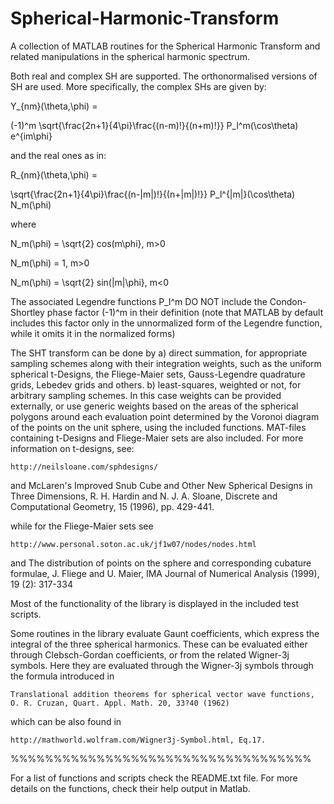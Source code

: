 # Spherical-Harmonic-Transform
A collection of MATLAB routines for the Spherical Harmonic Transform and related manipulations in the spherical harmonic spectrum.

Both real and complex SH are supported. The orthonormalised versions of SH
are used. More specifically, the complex SHs are given by:

  Y_{nm}(\theta,\phi) =
  
  (-1)^m \sqrt{\frac{2n+1}{4\pi}\frac{(n-m)!}{(n+m)!}} P_l^m(\cos\theta) e^{im\phi}

and the real ones as in:

  R_{nm}(\theta,\phi) = 
  
  \sqrt{\frac{2n+1}{4\pi}\frac{(n-|m|)!}{(n+|m|)!}} P_l^{|m|}(\cos\theta) N_m(\phi)
  
where

  N_m(\phi) = \sqrt{2} cos(m\phi},    m>0
  
  N_m(\phi) = 1,    m>0
  
  N_m(\phi) = \sqrt{2} sin(|m|\phi},  m<0

The associated Legendre functions P_l^m DO NOT include the Condon-Shortley phase factor (-1)^m in their definition
(note that MATLAB by default includes this factor only in the unnormalized form of the Legendre function, while it omits it in the normalized forms)

The SHT transform can be done by
a) direct summation, for appropriate sampling schemes along with their
integration weights, such as the uniform spherical t-Designs, the Fliege-Maier
sets, Gauss-Legendre quadrature grids, Lebedev grids and others.
b) least-squares, weighted or not, for arbitrary sampling schemes. In this
case weights can be provided externally, or use generic weights based on the
areas of the spherical polygons around each evaluation point determined by
the Voronoi diagram of the points on the unit sphere, using the included
functions.
MAT-files containing t-Designs and Fliege-Maier sets are also included.
For more information on t-designs, see:

    http://neilsloane.com/sphdesigns/
and
    McLaren's Improved Snub Cube and Other New Spherical Designs in Three
    Dimensions, R. H. Hardin and N. J. A. Sloane, Discrete and Computational
    Geometry, 15 (1996), pp. 429-441.

while for the Fliege-Maier sets see

    http://www.personal.soton.ac.uk/jf1w07/nodes/nodes.html
and
    The distribution of points on the sphere and corresponding cubature
    formulae, J. Fliege and U. Maier, IMA Journal of Numerical Analysis (1999),
    19 (2): 317-334

Most of the functionality of the library is displayed in the included test
scripts.

Some routines in the library evaluate Gaunt coefficients, which express the
integral of the three spherical harmonics. These can be evaluated either
through Clebsch-Gordan coefficients, or from the related Wigner-3j symbols.
Here they are evaluated through the Wigner-3j symbols through the formula
introduced in

    Translational addition theorems for spherical vector wave functions,
    O. R. Cruzan, Quart. Appl. Math. 20, 33?40 (1962)

which can be also found in

    http://mathworld.wolfram.com/Wigner3j-Symbol.html, Eq.17.

%%%%%%%%%%%%%%%%%%%%%%%%%%%%%%%%%%%

For a list of functions and scripts check the README.txt file.
For more details on the functions, check their help output in Matlab.
